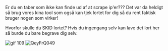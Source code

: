 Er du en taber som ikke kan finde ud af at scrape ip'er???
Det var da heldigt så brug vores kina tool som også kan tjek lortet for dig så du rent faktisk bruger nogen som virker!

Hvorfor skulle du SKID lortet?
Hvis du ingengang selv kan lave det lort her så burde du bare begrave dig selv.

![gif 109](https://github.com/GoT0x82/GoT-IpScraper/assets/156855837/bbf1832c-f76d-4582-940a-749929f93a23)
![QeyFrQ049](https://github.com/GoT0x82/GoT-IpScraper/assets/156855837/4d260908-8367-4988-a059-094fcc1fe2bc)

